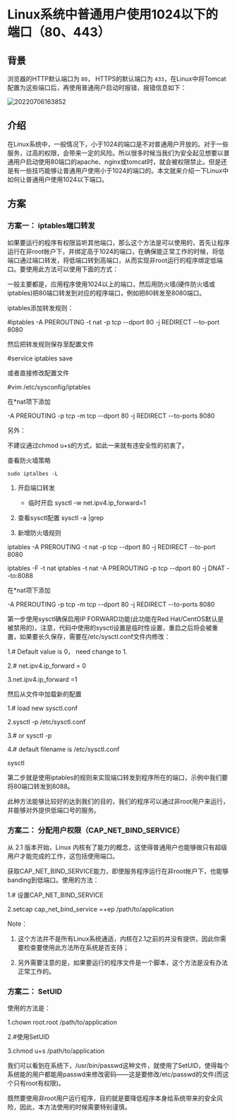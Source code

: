 # Linux系统中普通用户使用1024以下的端口（80、443）

## 背景

浏览器的HTTP默认端口为 `80`， HTTPS的默认端口为 `433`，在Linux中将Tomcat配置为这些端口后，再使用普通用户启动时报错，报错信息如下：

![20220706163852](https://gitee.com/librarookie/picgo/raw/main/images/md_20220706163852.png)

## 介绍

在Linux系统中，一般情况下，小于1024的端口是不对普通用户开放的。对于一些服务，过高的权限，会带来一定的风险。所以很多时候当我们为安全起见想要以普通用户启动使用80端口的apache、nginx或tomcat时，就会被权限禁止。但是还是有一些技巧能够让普通用户使用小于1024的端口的。本文就来介绍一下Linux中如何让普通用户使用1024以下端口。

## 方案

### 方案一： iptables端口转发

如果要运行的程序有权限监听其他端口，那么这个方法是可以使用的，首先让程序运行在非root帐户下，并绑定高于1024的端口，在确保能正常工作的时候，将低端口通过端口转发，将低端口转到高端口，从而实现非root运行的程序绑定低端口。要使用此方法可以使用下面的方式：

一般主要都是，应用程序使用1024以上的端口，然后用防火墙(硬件防火墙或iptables)把80端口转发到对应的程序端口，例如把80转发至8080端口。

iptables添加转发规则：

#iptables -A PREROUTING -t nat -p tcp --dport 80 -j REDIRECT --to-port 8080

然后把转发规则保存至配置文件

#service iptables save

或者直接修改配置文件

#vim /etc/sysconfig/iptables

在*nat项下添加

-A PREROUTING -p tcp -m tcp --dport 80 -j REDIRECT --to-ports 8080

另外：

不建议通过chmod u+s的方式，如此一来就有违安全性的初衷了。


查看防火墙策略

```md
sudo iptalbes -L
```

1. 开启端口转发

    - 临时开启
    sysctl -w net.ipv4.ip_forward=1


2. 查看sysctl配置
    sysctl -a |grep 



3. 新增防火墙规则

iptables -A PREROUTING -t nat -p tcp --dport 80 -j REDIRECT --to-port 8080

iptables -F -t nat iptables -t nat -A PREROUTING -p tcp --dport 80 -j DNAT --to:8088

在*nat项下添加

-A PREROUTING -p tcp -m tcp --dport 80 -j REDIRECT --to-ports 8080

第一步使用sysctl确保启用IP FORWARD功能(此功能在Red Hat/CentOS默认是被禁用的)，注意，代码中使用的sysctl设置是临时性设置，重启之后将会被重置，如果要长久保存，需要在/etc/sysctl.conf文件内修改：

1.# Default value is 0， need change to 1.

2.# net.ipv4.ip_forward = 0

3.net.ipv4.ip_forward =1

然后从文件中加载新的配置

1.# load new sysctl.conf

2.sysctl -p /etc/sysctl.conf

3.# or sysctl -p

4.# default filename is /etc/sysctl.conf


sysctl 

第二步就是使用iptables的规则来实现端口转发到程序所在的端口，示例中我们要将80端口转发到8088。

此种方法能够比较好的达到我们的目的，我们的程序可以通过非root用户来运行，并能够对外提供低端口号的服务。

### 方案二： 分配用户权限（CAP_NET_BIND_SERVICE）




从 2.1 版本开始，Linux 内核有了能力的概念，这使得普通用户也能够做只有超级用户才能完成的工作，这包括使用端口。

获取CAP_NET_BIND_SERVICE能力，即使服务程序运行在非root帐户下，也能够banding到低端口。使用的方法：

1.# 设置CAP_NET_BIND_SERVICE

2.setcap cap_net_bind_service =+ep /path/to/application

Note：

1. 这个方法并不是所有Linux系统通适，内核在2.1之前的并没有提供，因此你需要检查要使用此方法所在系统是否支持；

2. 另外需要注意的是，如果要运行的程序文件是一个脚本，这个方法是没有办法正常工作的。



### 方案二： SetUID


使用的方法是：

1.chown root.root /path/to/application

2.#使用SetUID

3.chmod u+s /path/to/application

我们可以看到在系统下，/usr/bin/passwd这种文件，就使用了SetUID，使得每个系统能的用户都能用passwd来修改密码——这是要修改/etc/passwd的文件(而这个只有root有权限)。

既然要使用非root用户运行程序，目的就是要降低程序本身给系统带来的安全风险，因此，本方法使用的时候需要特别谨慎。

